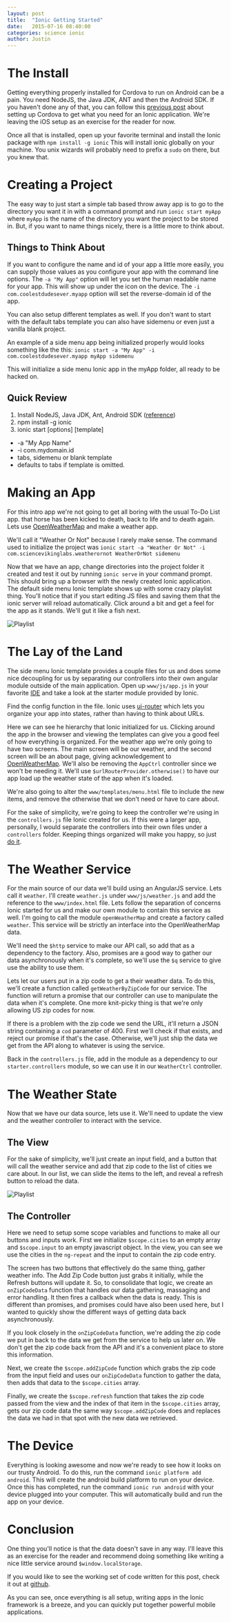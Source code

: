 ```yaml
---
layout: post
title:  "Ionic Getting Started"
date:   2015-07-16 08:40:00
categories: science ionic
author: Justin
---
```


# The Install
Getting everything properly installed for Cordova to run on Android can be a
pain. You need NodeJS, the Java JDK, ANT and then the Android SDK. If you haven't
done any of that, you can follow this [previous post](http://sciencevikinglabs.com/science/cordova/phonegap/code/2015/01/04/cordova-getting-started.html) about setting up Cordova to get what you need for an Ionic
application. We're leaving the iOS setup as an exercise for the reader for now.

Once all that is installed, open up your favorite terminal and install the Ionic
package with `npm install -g ionic` This will install ionic globally on your machine. You unix wizards will probably need to prefix a `sudo` on there, but you knew that.

# Creating a Project
The easy way to just start a simple tab based throw away app is to go to the
directory you want it in with a command prompt and run `ionic start myApp` where
`myApp` is the name of the directory you want the project to be stored in. But,
if you want to name things nicely, there is a little more to think about.

## Things to Think About
If you want to configure the name and id of your app a little more easily, you
can supply those values as you configure your app with the command line options.
The `-a "My App"` option will let you set the human readable name for your app.
This will show up under the icon on the device. The `-i com.coolestdudesever.myapp`
option will set the reverse-domain id of the app.

You can also setup different templates as well. If you don't want to start with
the default tabs template you can also have sidemenu or even just a vanilla blank
project.

An example of a side menu app being initialized properly would looks something
like the this: `ionic start -a "My App" -i com.coolestdudesever.myapp myApp sidemenu`

This will initialize a side menu Ionic app in the myApp folder, all ready to be
hacked on.

## Quick Review
1. Install NodeJS, Java JDK, Ant, Android SDK ([reference](http://sciencevikinglabs.com/science/cordova/phonegap/code/2015/01/04/cordova-getting-started.html))
2. npm install -g ionic
3. ionic start [options] <path> [template]
  - -a "My App Name"
  - -i com.mydomain.id
  - tabs, sidemenu or blank template
  - defaults to tabs if template is omitted.

# Making an App
For this intro app we're not going to get all boring with the usual To-Do List app. that
horse has been kicked to death, back to life and to death again. Lets use
[OpenWeatherMap](http://openweathermap.org/appid) and make a weather app.

We'll call it "Weather Or Not" because I rarely make sense. The command used
to initialize the project was `ionic start -a "Weather Or Not" -i com.sciencevikinglabs.weatherornot WeatherOrNot sidemenu`

Now that we have an app, change directories into the project folder it created
and test it out by running `ionic serve` in your command prompt. This should
bring up a browser with the newly created Ionic application. The default side menu
Ionic template shows up with some crazy playlist thing. You'll notice that if you start editing
JS files and saving them that the ionic server will reload automatically. Click around a bit and get a
feel for the app as it stands. We'll gut it like a fish next.

![Playlist](images/ionic-intro/playlist.PNG)

# The Lay of the Land
The side menu Ionic template provides a couple files for us and does some nice
decoupling for us by separating our controllers into their own angular module
outside of the main application. Open up `www/js/app.js` in your favorite [IDE](https://atom.io/)
and take a look at the starter module provided by Ionic.

Find the config function in the file. Ionic uses [ui-router](https://github.com/angular-ui/ui-router)
which lets you organize your app into states, rather than having to think about URLs.

Here we can see he hierarchy that Ionic initialized for us. Clicking around the app in the browser
and viewing the templates can give you a good feel of how everything is organized. For the weather app
we're only going to have two screens. The main screen will be our weather, and the second screen will be
an about page, giving acknowledgement to [OpenWeatherMap](http://openweathermap.org/appid). We'll also
be removing the `AppCtrl` controller since we won't be needing it. We'll use `$urlRouterProvider.otherwise()`
to have our app load up the weather state of the app when it's loaded.

We're also going to alter the `www/templates/menu.html` file to include the new items, and remove the otherwise
that we don't need or have to care about.

<script src="https://gist.github.com/jbasinger/578ecd69413d452e884c.js?file=app.js"></script>

<script src="https://gist.github.com/jbasinger/578ecd69413d452e884c.js?file=menu.html"></script>

For the sake of simplicity, we're going to keep the controller we're using in the `controllers.js` file
Ionic created for us. If this were a larger app, personally, I would separate the controllers into their own files under a `controllers` folder. Keeping things organized will make you happy, so just [do it](https://www.youtube.com/watch?v=nuHfVn_cfHU).

# The Weather Service
For the main source of our data we'll build using an AngularJS service. Lets call it `weather`.
I'll create `weather.js` under `www/js/weather.js` and add the reference to the `www/index.html` file.
Lets follow the separation of concerns Ionic started for us and make our own module to contain this
service as well. I'm going to call the module `openWeatherMap` and create a factory called `weather`.
This service will be strictly an interface into the OpenWeatherMap data.

We'll need the `$http` service to make our API call, so add that as a dependency to the factory. Also,
promises are a good way to gather our data asynchronously when it's complete, so we'll use the `$q`
service to give use the ability to use them.

Lets let our users put in a zip code to get a their weather data. To do this, we'll create a function called
`getWeatherByZipCode` for our service. The function will return a promise that our controller can use
to manipulate the data when it's complete. One more knit-picky thing is that we're only allowing US
zip codes for now.

If there is a problem with the zip code we send the URL, it'll return a JSON string containing a `cod`
parameter of 400. First we'll check if that exists, and reject our promise if that's the case. Otherwise,
we'll just ship the data we get from the API along to whatever is using the service.

<script src="https://gist.github.com/jbasinger/578ecd69413d452e884c.js?file=weather.js"></script>

Back in the `controllers.js` file, add in the module as a dependency to our `starter.controllers` module,
so we can use it in our `WeatherCtrl` controller.

# The Weather State
Now that we have our data source, lets use it. We'll need to update the view and the weather controller
to interact with the service.

## The View
For the sake of simplicity, we'll just create an input field, and a button that will call the weather
service and add that zip code to the list of cities we care about. In our list, we can slide the items
to the left, and reveal a refresh button to reload the data.

<script src="https://gist.github.com/jbasinger/578ecd69413d452e884c.js?file=weather.html"></script>

![Playlist](/images/ionic-intro/weather.png)

## The Controller
Here we need to setup some scope variables and functions to make all our buttons and inputs work. First
we initialize `$scope.cities` to an empty array and `$scope.input` to an empty javascript object. In
the view, you can see we use the cities in the `ng-repeat` and the input to contain the zip code entry.

The screen has two buttons that effectively do the same thing, gather weather info. The Add Zip Code button
just grabs it initially, while the Refresh buttons will update it. So, to consolidate that logic, we create
an `onZipCodeData` function that handles our data gathering, massaging and error handling. It then fires
a callback when the data is ready. This is different than promises, and promises could have also been
used here, but I wanted to quickly show the different ways of getting data back asynchronously.

If you look closely in the `onZipCodeData` function, we're adding the zip code we put in back to the data
we get from the service to help us later on. We don't get the zip code back from the API and it's a
convenient place to store this information.

Next, we create the `$scope.addZipCode` function which grabs the zip code from the input field and uses our
`onZipCodeData` function to gather the data, then adds that data to the `$scope.cities` array.

Finally, we create the `$scope.refresh` function that takes the zip code passed from the view and the
index of that item in the `$scope.cities` array, gets our zip code data the same way `$scope.addZipCode`
does and replaces the data we had in that spot with the new data we retrieved.

<script src="https://gist.github.com/jbasinger/578ecd69413d452e884c.js?file=controllers.js"></script>

# The Device
Everything is looking awesome and now we're ready to see how it looks on our trusty Android. To do this,
run the command `ionic platform add android`. This will create the android build platform to run on your
device. Once this has completed, run the command `ionic run android` with your device plugged into your
computer. This will automatically build and run the app on your device.

# Conclusion
One thing you'll notice is that the data doesn't save in any way. I'll leave this as an exercise for
the reader and recommend doing something like writing a nice little service around `$window.localStorage`.

If you would like to see the working set of code written for this post, check it out at [github](https://github.com/ScienceVikings/WeatherOrNot).

As you can see, once everything is all setup, writing apps in the Ionic framework is a breeze, and you can
quickly put together powerful mobile applications.
